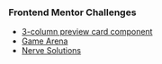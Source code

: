 ### Frontend Mentor Challenges

* [3-column preview card component](https://github.com/Sushil333/frontend-mentor/tree/master/3-column-preview-card-component-main)
* [Game Arena](https://github.com/Sushil333/frontend-mentor/tree/master/game-arena)
* [Nerve Solutions](https://github.com/Sushil333/fronent-mentor/tree/master/nerve-solutions)
